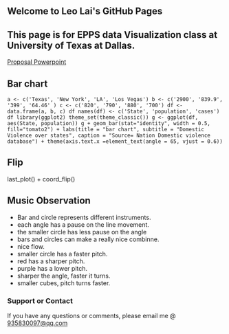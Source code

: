 ## Welcome to Leo Lai's GitHub Pages
## This page is for EPPS data Visualization class at University of Texas at Dallas.
[Proposal Powerpoint](https://prezi.com/w-o49w3eybhg/edit/#8)

## Bar chart 
`
a <- c('Texas', 'New York', 'LA', 'Los Vegas')
b <- c('2900', '839.9', '399', '64.46' )
c <- c('820', '790', '880', '700')
df <- data.frame(a, b, c)
df
names(df) <- c('State', 'population', 'cases')
df
library(ggplot2)
theme_set(theme_classic())
g <- ggplot(df, aes(State, population))
g + geom_bar(stat="identity", width = 0.5, fill="tomato2") +
  labs(title = "bar chart",
       subtitle = "Domestic Violence over states",
       caption = "Source= Nation Domestic violence database") +
  theme(axis.text.x =element_text(angle = 65, vjust = 0.6))
  `
## Flip
last_plot() + coord_flip()

## Music Observation
- Bar and circle represents different instruments.
- each angle has a pause on the line movement.
- the smaller circle has less pause on the angle
- bars and circles can make a really nice combinne.
- nice flow.
- smaller circle has a faster pitch.
- red has a sharper pitch.
- purple has a lower pitch.
- sharper the angle, faster it turns.
- smaller cubes, pitch turns faster.




### Support or Contact
If you have any questions or comments, please email me @ 935830097@qq.com
